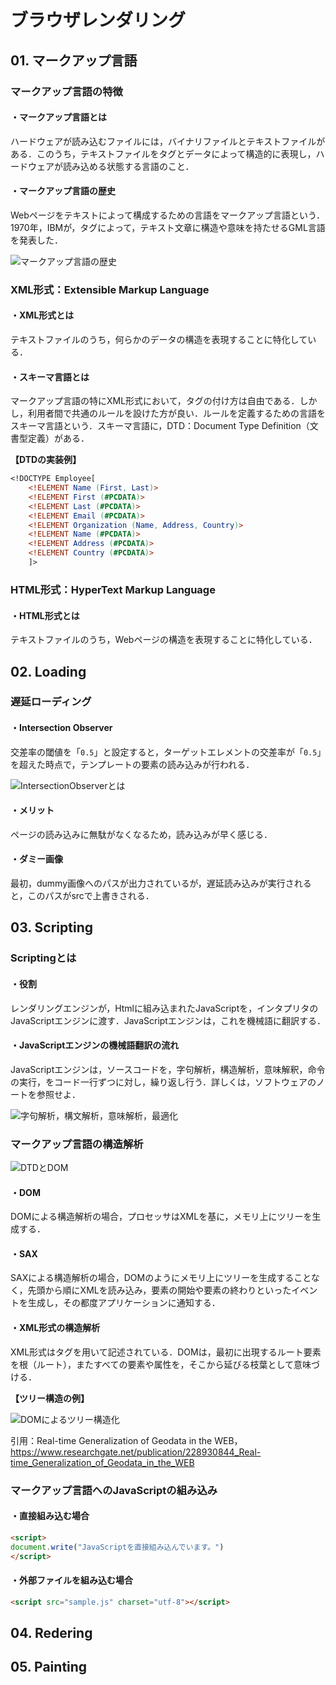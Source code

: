 # ブラウザレンダリング

## 01. マークアップ言語

### マークアップ言語の特徴

#### ・マークアップ言語とは

ハードウェアが読み込むファイルには，バイナリファイルとテキストファイルがある．このうち，テキストファイルをタグとデータによって構造的に表現し，ハードウェアが読み込める状態する言語のこと．

#### ・マークアップ言語の歴史

Webページをテキストによって構成するための言語をマークアップ言語という．1970年，IBMが，タグによって，テキスト文章に構造や意味を持たせるGML言語を発表した．

![マークアップ言語の歴史](https://raw.githubusercontent.com/Hiroki-IT/tech-notebook/master/source/images/マークアップ言語の歴史.png)



### XML形式：Extensible Markup Language

#### ・XML形式とは

テキストファイルのうち，何らかのデータの構造を表現することに特化している．

#### ・スキーマ言語とは

マークアップ言語の特にXML形式において，タグの付け方は自由である．しかし，利用者間で共通のルールを設けた方が良い．ルールを定義するための言語をスキーマ言語という．スキーマ言語に，DTD：Document Type Definition（文書型定義）がある．

**【DTDの実装例】**

```dtd
<!DOCTYPE Employee[
    <!ELEMENT Name (First, Last)>
    <!ELEMENT First (#PCDATA)>
    <!ELEMENT Last (#PCDATA)>
    <!ELEMENT Email (#PCDATA)>
    <!ELEMENT Organization (Name, Address, Country)>
    <!ELEMENT Name (#PCDATA)>
    <!ELEMENT Address (#PCDATA)>
    <!ELEMENT Country (#PCDATA)>
    ]>
```



### HTML形式：HyperText Markup Language

#### ・HTML形式とは

テキストファイルのうち，Webページの構造を表現することに特化している．



## 02. Loading



### 遅延ローディング

#### ・Intersection Observer

交差率の閾値を「```0.5```」と設定すると，ターゲットエレメントの交差率が「```0.5```」を超えた時点で，テンプレートの要素の読み込みが行われる．

![IntersectionObserverとは](https://raw.githubusercontent.com/Hiroki-IT/tech-notebook/master/source/images/IntersectionObserverとは.png)

#### ・メリット

ページの読み込みに無駄がなくなるため，読み込みが早く感じる．

#### ・ダミー画像

最初，dummy画像へのパスが出力されているが，遅延読み込みが実行されると，このパスがsrcで上書きされる．



## 03. Scripting

### Scriptingとは

#### ・役割

レンダリングエンジンが，Htmlに組み込まれたJavaScriptを，インタプリタのJavaScriptエンジンに渡す．JavaScriptエンジンは，これを機械語に翻訳する．

#### ・JavaScriptエンジンの機械語翻訳の流れ

JavaScriptエンジンは，ソースコードを，字句解析，構造解析，意味解釈，命令の実行，をコード一行ずつに対し，繰り返し行う．詳しくは，ソフトウェアのノートを参照せよ．

![字句解析，構文解析，意味解析，最適化](https://raw.githubusercontent.com/Hiroki-IT/tech-notebook/master/source/images/字句解析，構文解析，意味解析，最適化.png)


### マークアップ言語の構造解析

![DTDとDOM](https://user-images.githubusercontent.com/42175286/59777367-83f19f00-92ef-11e9-82e5-6ebcd59f4cba.gif)

#### ・DOM

DOMによる構造解析の場合，プロセッサはXMLを基に，メモリ上にツリーを生成する．

#### ・SAX

SAXによる構造解析の場合，DOMのようにメモリ上にツリーを生成することなく，先頭から順にXMLを読み込み，要素の開始や要素の終わりといったイベントを生成し，その都度アプリケーションに通知する．

#### ・XML形式の構造解析

XML形式はタグを用いて記述されている．DOMは，最初に出現するルート要素を根（ルート），またすべての要素や属性を，そこから延びる枝葉として意味づける．

**【ツリー構造の例】**

![DOMによるツリー構造化](https://user-images.githubusercontent.com/42175286/59778015-a59f5600-92f0-11e9-9158-36cc937876fb.png)

引用：Real-time Generalization of Geodata in the WEB，https://www.researchgate.net/publication/228930844_Real-time_Generalization_of_Geodata_in_the_WEB



### マークアップ言語へのJavaScriptの組み込み

#### ・直接組み込む場合

```html
<script>
document.write("JavaScriptを直接組み込んでいます。")
</script>
```

#### ・外部ファイルを組み込む場合

```html
<script src="sample.js" charset="utf-8"></script>
```

## 04. Redering

## 05. Painting



